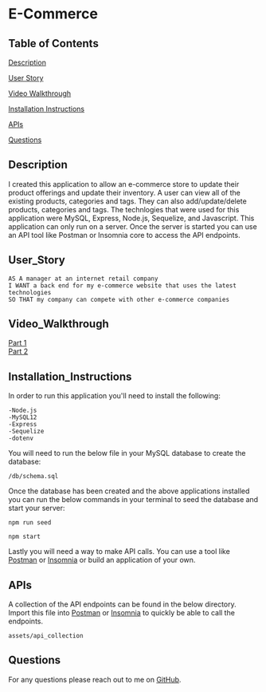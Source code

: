 # E-Commerce

## Table of Contents

[Description](#Description)  

[User Story](#User_Story)  

[Video Walkthrough](#Video_Walkthrough)  

[Installation Instructions](#Installation_Instructions)  

[APIs](#Apis)

[Questions](#Questions)  


## Description

I created this application to allow an e-commerce store to update their product offerings and update their inventory. A user can view all of the existing products, categories and tags. They can also add/update/delete products, categories and tags. The technlogies that were used for this application were MySQL, Express, Node.js, Sequelize, and Javascript. This application can only run on a server. Once the server is started you can use an API tool like Postman or Insomnia core to access the API endpoints.

## User_Story
```
AS A manager at an internet retail company
I WANT a back end for my e-commerce website that uses the latest technologies
SO THAT my company can compete with other e-commerce companies
```

## Video_Walkthrough

[Part 1](https://www.youtube.com/watch?v=ICP3WTLXru8) <br>
[Part 2](https://www.youtube.com/watch?v=iMbQoJaLBwE)


## Installation_Instructions

In order to run this application you'll need to install the following:

    -Node.js
    -MySQL12
    -Express
    -Sequelize
    -dotenv

You will need to run the below file in your MySQL database to create the database:

    /db/schema.sql

Once the database has been created and the above applications installed you can run the below commands in your terminal to seed the database and start your server:

    npm run seed

    npm start

Lastly you will need a way to make API calls. You can use a tool like [Postman](https://www.postman.com/) or [Insomnia](https://insomnia.rest/products/insomnia) or build an application of your own.
    

## APIs

A collection of the API endpoints can be found in the below directory. Import this file into [Postman](https://www.postman.com/) or [Insomnia](https://insomnia.rest/products/insomnia) to quickly be able to call the endpoints.

    assets/api_collection

## Questions

For any questions please reach out to me on [GitHub](https://github.com/FarisKadir).